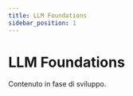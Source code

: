 ```yaml
---
title: LLM Foundations
sidebar_position: 1
---
```


# LLM Foundations

Contenuto in fase di sviluppo.
